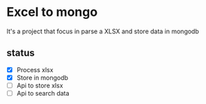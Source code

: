 # Excel to mongo

It's a project that focus in parse a XLSX and store data in mongodb

## status

- [X] Process xlsx
- [X] Store in mongodb
- [ ] Api to store xlsx
- [ ] Api to search data
